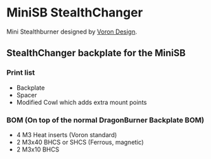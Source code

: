 # MiniSB StealthChanger

Mini Stealthburner designed by [Voron Design](https://vorondesign.com/).


## StealthChanger backplate for the MiniSB

### Print list
- Backplate
- Spacer
- Modified Cowl which adds extra mount points


### BOM (On top of the normal DragonBurner Backplate BOM)
- 4 M3 Heat inserts (Voron standard)
- 2 M3x40 BHCS or SHCS (Ferrous, magnetic)
- 2 M3x10 BHCS
